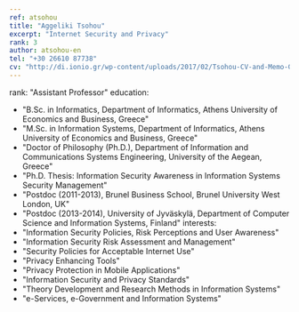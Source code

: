```yaml
---
ref: atsohou
title: "Aggeliki Tsohou"
excerpt: "Internet Security and Privacy"
rank: 3
author: atsohou-en
tel: "+30 26610 87738"
cv: "http://di.ionio.gr/wp-content/uploads/2017/02/Tsohou-CV-and-Memo-GR.pdf"
---
```


rank: "Assistant Professor"
education:
  - "B.Sc. in Informatics, Department of Informatics, Athens University of Economics and Business, Greece"
  - "M.Sc. in Information Systems, Department of Informatics, Athens University of Economics and Business, Greece"
  - "Doctor of Philosophy (Ph.D.), Department of Information and Communications Systems Engineering, University of the Aegean, Greece"
  - "Ph.D. Thesis: Information Security Awareness in Information Systems Security Management"
  - "Postdoc (2011-2013), Brunel Business School, Brunel University West London, UK"
  - "Postdoc (2013-2014), University of Jyväskylä, Department of Computer Science and Information Systems, Finland"
interests:
  - "Information Security Policies, Risk Perceptions and User Awareness"
  - "Information Security Risk Assessment and Management"
  - "Security Policies for Acceptable Internet Use"
  - "Privacy Enhancing Tools"
  - "Privacy Protection in Mobile Applications"
  - "Information Security and Privacy Standards"
  - "Theory Development and Research Methods in Information Systems"
  - "e-Services, e-Government and Information Systems"
